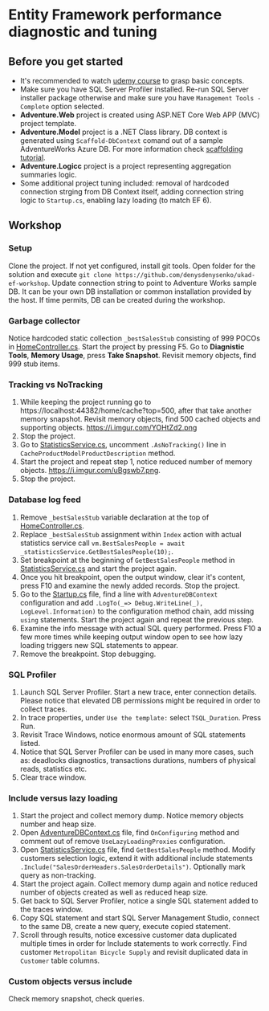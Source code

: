 # Entity Framework performance diagnostic and tuning

## Before you get started
- It's recommended to watch [udemy course](https://www.udemy.com/course/entity-framework-core-tutorial) to grasp basic concepts.
- Make sure you have SQL Server Profiler installed. Re-run SQL Server installer package otherwise and make sure you have `Management Tools - Complete` option selected.
- **Adventure.Web** project is created using ASP.NET Core Web APP (MVC) project template.
- **Adventure.Model** project is a .NET Class library. DB context is generated using `Scaffold-DbContext` comand out of a sample AdventureWorks Azure DB. For more information check [scaffolding tutorial](https://www.entityframeworktutorial.net/efcore/create-model-for-existing-database-in-ef-core.aspx).
- **Adventure.Logicc** project is a project representing aggregation summaries logic.
- Some additional project tuning included: removal of hardcoded connection strging from DB Context itself, adding connection string logic to `Startup.cs`, enabling lazy loading (to match EF 6).

## Workshop

### Setup
Clone the project. 
If not yet configured, install git tools. Open folder for the solution and execute `git clone https://github.com/denysdenysenko/ukad-ef-workshop`. 
Update connection string to point to Adventure Works sample DB. It can be your own DB installation or common installation provided by the host. If time permits, DB can be created during the workshop.

### Garbage collector
Notice hardcoded static collection `_bestSalesStub` consisting of 999 POCOs in [HomeController.cs](Adventure.Web/Adventure.Web/Controllers/HomeController.cs).
Start the project by pressing F5.
Go to **Diagnistic Tools**, **Memory Usage**, press **Take Snapshot**. Revisit memory objects, find 999 stub items.

### Tracking vs NoTracking
1. While keeping the project running go to https://localhost:44382/home/cache?top=500, after that take another memory snapshot.
Revisit memory objects, find 500 cached objects and supporting objects. https://i.imgur.com/YOHtZd2.png
2. Stop the project.
3. Go to [StatisticsService.cs](Adventure.Web/Adventure.Logic/Services/StatisticsService.cs), uncomment `.AsNoTracking()` line in `CacheProductModelProductDescription` method. 
4. Start the project and repeat step 1, notice reduced number of memory objects. https://i.imgur.com/uBgswb7.png.
5. Stop the project.


### Database log feed
1. Remove `_bestSalesStub` variable declaration at the top of [HomeController.cs](Adventure.Web/Adventure.Web/Controllers/HomeController.cs).
2. Replace `_bestSalesStub` assignment within `Index` action with actual statistics service call `vm.BestSalesPeople = await _statisticsService.GetBestSalesPeople(10);`.
3. Set breakpoint at the beginning of `GetBestSalesPeople` method in [StatisticsService.cs](Adventure.Web/Adventure.Logic/Services/StatisticsService.cs) and start the project again.
4. Once you hit breakpoint, open the output window, clear it's content, press F10 and examine the newly added records. Stop the project.
5. Go to the [Startup.cs](Adventure.Web/Adventure.Web/Startup.cs) file, find a line with `AdventureDBContext` configuration and add `.LogTo(_=> Debug.WriteLine(_), LogLevel.Information)` to the configuration method chain, add missing `using` statements. Start the project again and repeat the previous step.
6. Examine the info message with actual SQL query performed. Press F10 a few more times while keeping output window open to see how lazy loading triggers new SQL statements to appear.
7. Remove the breakpoint. Stop debugging.

### SQL Profiler
1. Launch SQL Server Profiler. Start a new trace, enter connection details. Please notice that elevated DB permissions might be required in order to collect traces.
2. In trace properties, under `Use the template:` select `TSQL_Duration`. Press Run.
3. Revisit Trace Windows, notice enormous amount of SQL statements listed.
4. Notice that SQL Server Profiler can be used in many more cases, such as: deadlocks diagnostics, transactions durations, numbers of physical reads, statistics etc.
5. Clear trace window.

### Include versus lazy loading
1. Start the project and collect memory dump. Notice memory objects number and heap size. 
2. Open [AdventureDBContext.cs](Adventure.Web/Adventure.Model/Models/AdventureDBContext.cs) file, find `OnConfiguring` method and comment out of remove `UseLazyLoadingProxies` configuration.
3. Open [StatisticsService.cs](Adventure.Web/Adventure.Logic/Services/StatisticsService.cs) file, find `GetBestSalesPeople` method. Modify customers selection logic, extend it with additional include statements `.Include("SalesOrderHeaders.SalesOrderDetails")`. Optionally mark query as non-tracking.
4. Start the project again. Collect memory dump again and notice reduced number of objects created as well as reduced heap size.
5. Get back to SQL Server Profiler, notice a single SQL statement added to the traces window. 
6. Copy SQL statement and start SQL Server Management Studio, connect to the same DB, create a new query, execute copied statement.
7. Scroll through results, notice excessive customer data duplicated multiple times in order for Include statements to work correctly. Find customer `Metropolitan Bicycle Supply` and revisit duplicated data in `Customer` table columns.

### Custom objects versus include
Check memory snapshot, check queries.
